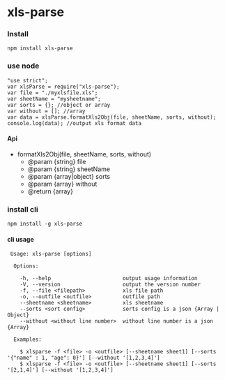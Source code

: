 # xls-parse

### Install
````
npm install xls-parse
````

### use node

````
"use strict";
var xlsParse = require("xls-parse");
var file = "./myxlsfile.xls";
var sheetName = "mysheetname";
var sorts = {}; //object or array
var without = []; //array
var data = xlsParse.formatXls2Obj(file, sheetName, sorts, without);
console.log(data); //output xls format data

````
#### Api

* formatXls2Obj(file, sheetName, sorts, without)
    * @param {string} file
    * @param {string} sheetName
    * @param {array|object} sorts
    * @param {array} without
    * @return {array}


### install cli
````
npm install -g xls-parse
````

#### cli usage
````
 Usage: xls-parse [options]

  Options:

    -h, --help                       output usage information
    -V, --version                    output the version number
    -f, --file <filepath>            xls file path
    -o, --outfile <outfile>          outfile path
    --sheetname <sheetname>          xls sheetname
    --sorts <sort config>            sorts config is a json {Array | Object}
    --without <without line number>  without line number is a json {Array}

  Examples:

    $ xlsparse -f <file> -o <outfile> [--sheetname sheet1] [--sorts '{"name" : 1, "age": 0}'] [--without '[1,2,3,4]']
    $ xlsparse -f <file> -o <outfile> [--sheetname sheet1] [--sorts '[2,1,4]'] [--without '[1,2,3,4]']
````
